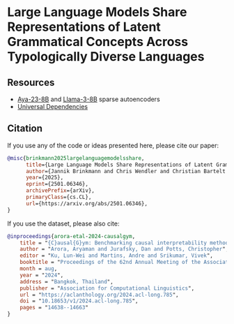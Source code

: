 # Large Language Models Share Representations of Latent Grammatical Concepts Across Typologically Diverse Languages
 
## Resources
- [Aya-23-8B](https://huggingface.co/jbrinkma/sae-aya-23-8b-layer16) and [Llama-3-8B](https://huggingface.co/jbrinkma/sae-llama-3-8b-layer16) sparse autoencoders
- [Universal Dependencies](https://universaldependencies.org)

## Citation
If you use any of the code or ideas presented here, please cite our paper:
```bibtex
@misc{brinkmann2025largelanguagemodelsshare,
      title={Large Language Models Share Representations of Latent Grammatical Concepts Across Typologically Diverse Languages}, 
      author={Jannik Brinkmann and Chris Wendler and Christian Bartelt and Aaron Mueller},
      year={2025},
      eprint={2501.06346},
      archivePrefix={arXiv},
      primaryClass={cs.CL},
      url={https://arxiv.org/abs/2501.06346}, 
}
```


If you use the dataset, please also cite: 
```bibtex
@inproceedings{arora-etal-2024-causalgym,
    title = "{C}ausal{G}ym: Benchmarking causal interpretability methods on linguistic tasks",
    author = "Arora, Aryaman and Jurafsky, Dan and Potts, Christopher",
    editor = "Ku, Lun-Wei and Martins, Andre and Srikumar, Vivek",
    booktitle = "Proceedings of the 62nd Annual Meeting of the Association for Computational Linguistics (Volume 1: Long Papers)",
    month = aug,
    year = "2024",
    address = "Bangkok, Thailand",
    publisher = "Association for Computational Linguistics",
    url = "https://aclanthology.org/2024.acl-long.785",
    doi = "10.18653/v1/2024.acl-long.785",
    pages = "14638--14663"
}
```


